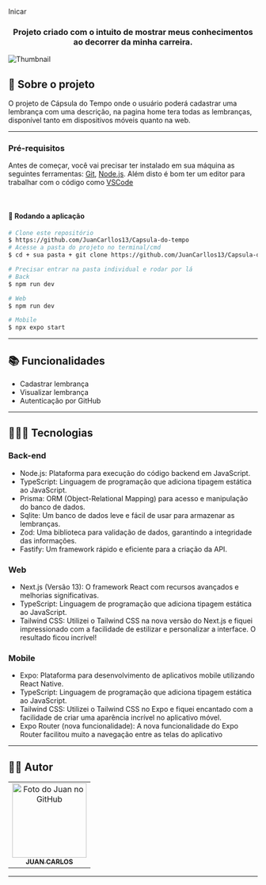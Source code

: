 Inicar
<h3 align="center">
  Projeto criado com o intuito de mostrar meus conhecimentos ao decorrer da minha carreira.
</h3>


![Thumbnail](https://github.com/JuanCarllos13/Capsula-do-tempo/assets/86435195/203a4fc9-788e-452f-a8ee-dfe6ddfa4b0c)




## 📝 Sobre o projeto

O projeto de Cápsula do Tempo onde o usuário poderá cadastrar uma lembrança com uma descrição, na pagina home tera todas as lembranças, disponível tanto em dispositivos móveis quanto na web.

<hr>

### Pré-requisitos

Antes de começar, você vai precisar ter instalado em sua máquina as seguintes ferramentas:
[Git](https://git-scm.com), [Node.js](https://nodejs.org/en/).
Além disto é bom ter um editor para trabalhar com o código como [VSCode](https://code.visualstudio.com/)

<br>

#### 🎲 Rodando a aplicação

```bash
# Clone este repositório
$ https://github.com/JuanCarllos13/Capsula-do-tempo
# Acesse a pasta do projeto no terminal/cmd
$ cd + sua pasta + git clone https://github.com/JuanCarllos13/Capsula-do-tempo

# Precisar entrar na pasta individual e rodar por lá
# Back
$ npm run dev

# Web
$ npm run dev

# Mobile
$ npx expo start
```

---

## 📚 Funcionalidades

- Cadastrar lembrança
- Visualizar lembrança
- Autenticação por GitHub


<hr>

## 👩🏻‍💻 Tecnologias


<h3>Back-end</h3>

- Node.js: Plataforma para execução do código backend em JavaScript.
- TypeScript: Linguagem de programação que adiciona tipagem estática ao JavaScript.
- Prisma: ORM (Object-Relational Mapping) para acesso e manipulação do banco de dados.
- Sqlite: Um banco de dados leve e fácil de usar para armazenar as lembranças. 
- Zod: Uma biblioteca para validação de dados, garantindo a integridade das informações. 
- Fastify: Um framework rápido e eficiente para a criação da API.


<h3>Web</h3>

- Next.js (Versão 13): O framework React com recursos avançados e melhorias significativas. 
- TypeScript: Linguagem de programação que adiciona tipagem estática ao JavaScript.
- Tailwind CSS: Utilizei o Tailwind CSS na nova versão do Next.js e fiquei impressionado com a facilidade de estilizar e personalizar a interface. O resultado ficou incrível! 

<h3>Mobile</h3>

- Expo: Plataforma para desenvolvimento de aplicativos mobile utilizando React Native.
- TypeScript: Linguagem de programação que adiciona tipagem estática ao JavaScript.
- Tailwind CSS: Utilizei o Tailwind CSS no Expo e fiquei encantado com a facilidade de criar uma aparência incrível no aplicativo móvel.
- Expo Router (nova funcionalidade): A nova funcionalidade do Expo Router facilitou muito a navegação entre as telas do aplicativo


<hr>

## 👨‍💻 Autor<br>

<table>
  <tr>
    <td align="center">
      <a href="https://github.com/JuanCarllos13">
        <img src="https://github.com/JuanCarllos13.png" width="150px;" height="150px" alt="Foto do Juan no GitHub"/><br>
        <sub>
          <b>JUAN CARLOS</b>
        </sub>
      </a>
    </td>
  </tr>
</table>
</table>
<hr>
